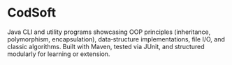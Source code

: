 # CodSoft
Java CLI and utility programs showcasing OOP principles (inheritance, polymorphism, encapsulation), data‑structure implementations, file I/O, and classic algorithms. Built with Maven, tested via JUnit, and structured modularly for learning or extension.
